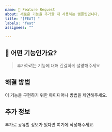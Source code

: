 ```yaml
---
name: 🚀 Feature Request
about: 새로운 기능을 추가할 때 사용하는 템플릿입니다.
title: "[FEAT] "
labels: "feat"
assignees: ""

---
```


## 🎯 어떤 기능인가요?

> 추가하려는 기능에 대해 간결하게 설명해주세요
>

## 해결 방법
이 기능을 구현하기 위한 아이디어나 방법을 제안해주세요.


## 추가 정보
추가로 공유할 정보가 있다면 여기에 작성해주세요.
